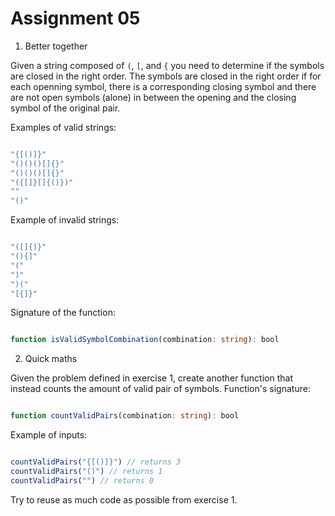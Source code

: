 # Assignment 05

1. Better together

Given a string composed of `(`, `[`, and `{` you need to determine if the symbols are closed in the right order. The symbols are closed in the right order if for each openning symbol, there is a corresponding closing symbol and there are not open symbols (alone) in between the opening and the closing symbol of the original pair.

Examples of valid strings:
```ts

"{[()]}"
"()()()[]{}"
"()()()[]{}"
"({[]}[]{()})"
""
"()"
```

Example of invalid strings:
```ts

"([]{)}"
"(){]"
"("
")"
")("
"[{]}"
```

Signature of the function:

```ts

function isValidSymbolCombination(combination: string): bool
```

2. Quick maths

Given the problem defined in exercise 1, create another function that instead counts the amount of valid pair of symbols. Function's signature:


```ts

function countValidPairs(combination: string): bool
```


Example of inputs:

```ts

countValidPairs("{[()]}") // returns 3
countValidPairs("()") // returns 1
countValidPairs("") // returns 0
```

Try to reuse as much code as possible from exercise 1.
